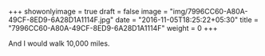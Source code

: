 +++
showonlyimage = true
draft = false
image = "img/7996CC60-A80A-49CF-8ED9-6A28D1A1114F.jpg"
date = "2016-11-05T18:25:22+05:30"
title = "7996CC60-A80A-49CF-8ED9-6A28D1A1114F"
weight = 0
+++

And I would walk 10,000 miles.


